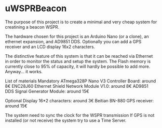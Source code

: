 # uWSPRBeacon
The purpose of this project is to create a minimal and very cheap system for creatining a beacon WSPR.

The hardware chosen for this project is an Arduino Nano (or a clone), an ethernet expansion, and AD9851 DDS.
Optionally you can add a GPS receiver and an LCD display 16x2 characters.

The distinctive feature of this system is that it can be reached via Ethernet in order to monitor the status and setup the system.
The Flash memory is currently close to 95% of capacity, it will hardly be possible to add more.
Anyway... it works.

List of materials
Mandatory
ATmega328P Nano V3 Controller Board: around 8€
ENC28J60 Ethernet Shield Network Module V1.0: around 8€
AD9851 DDS Signal Generator Module: around 15€

Optional
Display 16*2 characters: around 3€
Beitian BN-880 GPS receiver: around 15€

The system need to sync the clock for the WSPR transmission
If GPS is not installed (or not receive) the system try to use a Time Server.
